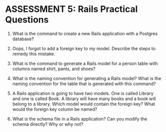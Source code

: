 # ASSESSMENT 5: Rails Practical Questions

1. What is the command to create a new Rails application with a Postgres database?



2. Oops, I forgot to add a foreign key to my model. Describe the steps to remedy this mistake.



3. What is the command to generate a Rails model for a person table with columns named shirt, pants, and shoes?



4. What is the naming convention for generating a Rails model? What is the naming convention for the table that is generated with this command?



5. A Rails application is going to have two models. One is called Library and one is called Book. A library will have many books and a book will belong to a library. Which model would contain the foreign key? What would the foreign key column be named?



6. What is the schema file in a Rails application? Can you modify the schema directly? Why or why not?
